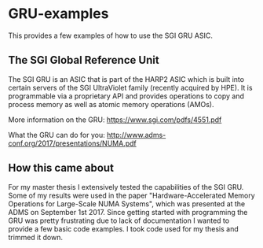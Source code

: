 # GRU-examples

This provides a few examples of how to use the SGI GRU ASIC.

## The SGI Global Reference Unit

The SGI GRU is an ASIC that is part of the HARP2 ASIC which is built into certain servers of the SGI UltraViolet family (recently acquired by HPE). It is programmable via a proprietary API and provides operations to copy and process memory as well as atomic memory operations (AMOs).

More information on the GRU: https://www.sgi.com/pdfs/4551.pdf

What the GRU can do for you: http://www.adms-conf.org/2017/presentations/NUMA.pdf

## How this came about

For my master thesis I extensively tested the capabilities of the SGI GRU. Some of my results were used in the paper "Hardware-Accelerated Memory Operations for Large-Scale NUMA Systems", which was presented at the ADMS on September 1st 2017. 
Since getting started with programming the GRU was pretty frustrating due to lack of documentation I wanted to provide a few basic code examples. I took code used for my thesis and trimmed it down.
